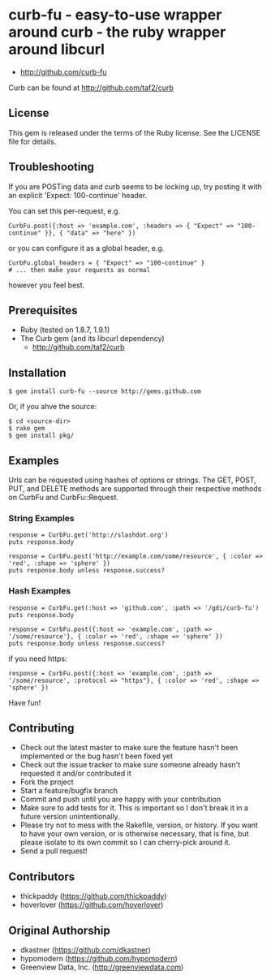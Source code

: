 # curb-fu - easy-to-use wrapper around curb - the ruby wrapper around libcurl

* http://github.com/curb-fu

Curb can be found at http://github.com/taf2/curb

## License

This gem is released under the terms of the Ruby license.  See the LICENSE file for details.

## Troubleshooting

If you are POSTing data and curb seems to be locking up, try posting it with an explicit 'Expect: 100-continue' header.

You can set this per-request, e.g.
    
    CurbFu.post({:host => 'example.com', :headers => { "Expect" => "100-continue" }}, { "data" => "here" })

or you can configure it as a global header, e.g.

    CurbFu.global_headers = { "Expect" => "100-continue" }
    # ... then make your requests as normal

however you feel best.

## Prerequisites

* Ruby (tested on 1.8.7, 1.9.1)
* The Curb gem (and its libcurl dependency)
  * http://github.com/taf2/curb

## Installation

    $ gem install curb-fu --source http://gems.github.com

Or, if you ahve the source:

    $ cd <source-dir>
    $ rake gem
    $ gem install pkg/

## Examples

Urls can be requested using hashes of options or strings.  The GET, POST, PUT, and DELETE methods are supported 
through their respective methods on CurbFu and CurbFu::Request. 

### String Examples

    response = CurbFu.get('http://slashdot.org')
    puts response.body

    response = CurbFu.post('http://example.com/some/resource', { :color => 'red', :shape => 'sphere' })
    puts response.body unless response.success?

### Hash Examples

    response = CurbFu.get(:host => 'github.com', :path => '/gdi/curb-fu')
    puts response.body

    response = CurbFu.post({:host => 'example.com', :path => '/some/resource'}, { :color => 'red', :shape => 'sphere' })
    puts response.body unless response.success?

if you need https:
    
    response = CurbFu.post({:host => 'example.com', :path => '/some/resource', :protocol => "https"}, { :color => 'red', :shape => 'sphere' })

Have fun!

## Contributing

* Check out the latest master to make sure the feature hasn't been implemented or the bug hasn't been fixed yet
* Check out the issue tracker to make sure someone already hasn't requested it and/or contributed it
* Fork the project
* Start a feature/bugfix branch
* Commit and push until you are happy with your contribution
* Make sure to add tests for it. This is important so I don't break it in a future version unintentionally.
* Please try not to mess with the Rakefile, version, or history. If you want to have your own version, or is otherwise necessary, that is fine, but please isolate to its own commit so I can cherry-pick around it.
* Send a pull request!

## Contributors

* thickpaddy (https://github.com/thickpaddy)
* hoverlover (https://github.com/hoverlover)

## Original Authorship

* dkastner (https://github.com/dkastner)
* hypomodern (https://github.com/hypomodern)
* Greenview Data, Inc. (http://greenviewdata.com)
